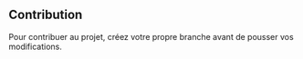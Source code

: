 ## Contribution

Pour contribuer au projet, créez votre propre branche avant de pousser vos modifications.